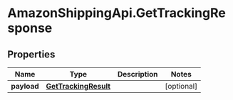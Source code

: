 # AmazonShippingApi.GetTrackingResponse

## Properties

Name | Type | Description | Notes
------------ | ------------- | ------------- | -------------
**payload** | [**GetTrackingResult**](GetTrackingResult.md) |  | [optional] 



